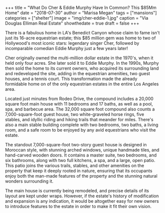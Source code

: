 +++
title = "What Do Cher & Eddie Murphy Have In Common? This $85Mm Home"
date = "2018-07-30"
author = "Marisa Megan"
tags = ["mansions"]
categories = ["shelter"]
image = "img/cher-eddie-1.jpg"
caption = "Via Douglas Elliman Real Estate"
showthedate = true
draft = false
+++

There is a fabulous home in LA's Benedict Canyon whose claim to fame isn't just its 16-acre equestrian estate; this $85 million gem was home to two of Hollywood's most iconic stars: legendary singer Cher, followed by incomparable comedian Eddie Murphy just a few years later!

Cher originally owned the multi-million dollar estate in the 1970's, when it held only four acres. She later sold it to Eddie Murphy. In the 1990s, Murphy then sold the home to its current owners, who acquired its surrounding land and redeveloped the site, adding in the equestrian amenities, two guest houses, and a tennis court. This transformation made the already formidable home on of the only equestrian estates in the entire Los Angeles area.

Located just minutes from Rodeo Drive, the compound includes a 20,000 square foot main house with 11 bedrooms and 17 baths, as well as a pool, spa, and barbecue area. The 32,000 square foot compound also counts a 7,000-square-foot guest house, two white-graveled horse rings, five stables, and idyllic riding and hiking trails that meander for miles. There's also a main stable building complete with two bedrooms, two baths, a living room, and a safe room to be enjoyed by any avid equestrians who visit the estate.

The standout 7,000-square-foot two-story guest house is designed in Moroccan style, with stunning arched windows, unique handmade tiles, and hand-carved wooden doors. It contains a master suite, two bedrooms, and six bathrooms, along with two full kitchens, a spa, and a large, open patio. This patio joins the various trails, stables, and other amenities on the property that keep it deeply rooted in nature, ensuring that its occupants enjoy both the man-made features of the property and the stunning natural wonders surrounding it.

The main house is currently being remodeled, and precise details of its layout are kept under wraps. However, if the estate's history of modification and expansion is any indication, it would be altogether easy for new owners to introduce features to the estate in order to make it fit their own vision.
